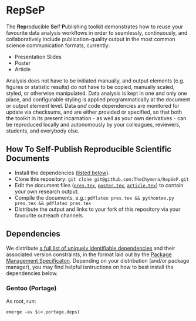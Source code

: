 # RepSeP

The **Rep**roducible **Se**lf **P**ublishing toolkit demonstrates how to reuse your favourite data analysis workflows in order to seamlessly, continuously, and collaboratively include publication-quality output in the most common science communication formats, currently:

* Presentation Slides
* Poster
* Article

Analysis does not have to be initiated manually, and output elements (e.g. figures or statistic results) do not have to be copied, manually scaled, styled, or otherwise manipulated.
Data analysis is kept in one and only one place, and configurable styling is applied programmatically at the document or output element level.
Data *and* code dependencies are monitored for update via checksums, and are either provided or specified, so that both the toolkit in its present incarnation - as well as your own derivatives - can be reproduced locally and autonomously by your colleagues, reviewers, students, and everybody else. 

## How To Self-Publish Reproducible Scientific Documents

* Install the dependencies ([listed below](#dependencies)).
* Clone this repository: `git clone git@github.com:TheChymera/RepSeP.git`
* Edit the document files ([`pres.tex`](pres.tex), [`poster.tex`](poster.tex), [`article.tex`](article.tex)) to contain your own research output.
* Compile the documents, e.g.: `pdflatex pres.tex && pythontex.py pres.tex && pdflatex pres.tex`
* Distribute the output and links to your fork of this repository via your favourite outreach channels.

## Dependencies

We distribute [a full list of uniquely identifiable dependencies](.portage.deps) and their associated version constraints, in the format laid out by the [Package Management Specificaton](https://dev.gentoo.org/~ulm/pms/head/pms.html#x1-190003.1.2).
Depending on your distribution (and/or package manager), you may find helpful isntructions on how to best install the dependencies below.

### Gentoo (Portage)

As root, run:

```
emerge -av $(<.portage.deps)
```


